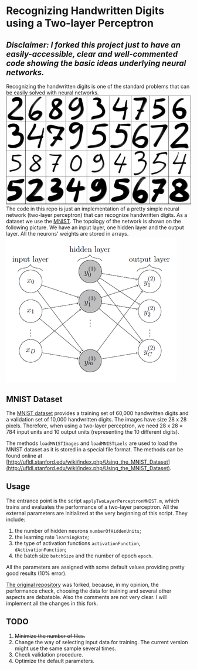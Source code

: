 # Recognizing Handwritten Digits using a Two-layer Perceptron

## *Disclaimer: I forked this project just to have an easily-accessible, clear and well-commented code showing the basic ideas underlying neural networks.*

Recognizing the handwritten digits is one of the standard problems that can be easily solved with neural networks. 
![HandwrittenDigits](pictures/handwritten_digits.jpg)
The code in this repo is just an implementation of a pretty simple neural network (two-layer perceptron) that can recognize handwritten digits. As a dataset we use the [MNIST](http://yann.lecun.com/exdb/mnist/). The topology of the network is shown on the following picture. We have an input layer, one hidden layer and the output layer. All the neurons' weights are stored in arrays. ![Topology](pictures/Two-layer-Perceptron.png)

## MNIST Dataset

The [MNIST dataset](http://yann.lecun.com/exdb/mnist/) provides a training set of 60,000 handwritten digits and a validation set of 10,000 handwritten digits. The images have size 28 x 28 pixels. Therefore, when using a two-layer perceptron, we need 28 x 28 = 784 input units and 10 output units (representing the 10 different digits).

The methods `loadMNISTImages` and `loadMNISTLaels` are used to load the MNIST dataset as it is stored in a special file format. The methods can be found online at [http://ufldl.stanford.edu/wiki/index.php/Using_the_MNIST_Dataset](http://ufldl.stanford.edu/wiki/index.php/Using_the_MNIST_Dataset).

## Usage

The entrance point is the script `applyTwoLayerPerceptronMNIST.m`, which trains and evaluates the performance of a two-layer perceptron. All the external parameters are initialized at the very beginning of this script. They include:

1. the number of hidden neurons `numberOfHiddenUnits`;
2. the learning rate `learningRate`;
3. the type of activation functions `activationFunction`, `dActivationFunction`;
4. the batch size `batchSize` and the number of epoch `epoch`.

All the parameters are assigned with some default values providing pretty good results (10% error).

[The original repository](https://github.com/davidstutz/matlab-mnist-two-layer-perceptron) was forked, because, in my opinion, the performance check, choosing the data for training and several other aspects are debatable. Also the comments are not very clear. I will implement all the changes in this fork.

## TODO

1. ~~Minimize the number of files.~~
2. Change the way of selecting input data for training. The current version might use the same sample several times.
3. Check validation procedure.
4. Optimize the default parameters.
